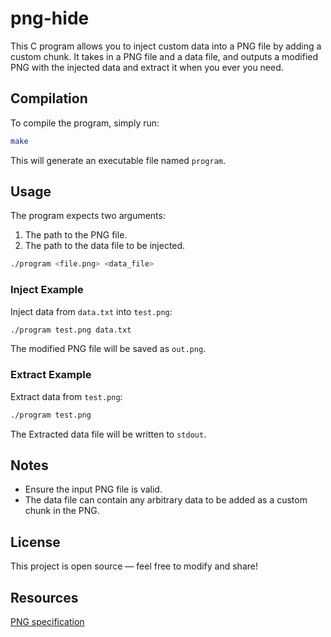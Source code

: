 # png-hide

This C program allows you to inject custom data into a PNG file by adding a custom chunk. It takes in a PNG file and a data file, and outputs a modified PNG with the injected data and extract it when you ever you need.


## Compilation

To compile the program, simply run:

```bash
make
```

This will generate an executable file named `program`.

## Usage

The program expects two arguments:

1.  The path to the PNG file.
2.  The path to the data file to be injected.

```bash
./program <file.png> <data_file>
```

### Inject Example

Inject data from `data.txt` into `test.png`:

```bash
./program test.png data.txt
```
The modified PNG file will be saved as `out.png`.

### Extract Example

Extract data from `test.png`:

```bash
./program test.png
```
The Extracted data file will be written to `stdout`.

## Notes

-   Ensure the input PNG file is valid.
-   The data file can contain any arbitrary data to be added as a custom chunk in the PNG.

## License

This project is open source — feel free to modify and share!

## Resources

[PNG specification](http://www.libpng.org/pub/png/spec/1.2/PNG-Contents.html)
